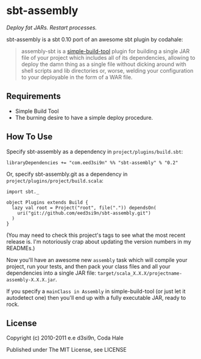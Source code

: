 sbt-assembly
============

*Deploy fat JARs. Restart processes.*

sbt-assembly is a sbt 0.10 port of an awesome sbt plugin by codahale:

> assembly-sbt is a [simple-build-tool](http://code.google.com/p/simple-build-tool/)
plugin for building a single JAR file of your project which includes all of its
dependencies, allowing to deploy the damn thing as a single file without dicking
around with shell scripts and lib directories or, worse, welding your
configuration to your deployable in the form of a WAR file.

Requirements
------------

* Simple Build Tool
* The burning desire to have a simple deploy procedure.


How To Use
----------

Specify sbt-assembly as a dependency in `project/plugins/build.sbt`:

    libraryDependencies += "com.eed3si9n" %% "sbt-assembly" % "0.2"
    
Or, specify sbt-assembly.git as a dependency in `project/plugins/project/build.scala`:

    import sbt._

    object Plugins extends Build {
      lazy val root = Project("root", file(".")) dependsOn(
        uri("git://github.com/eed3si9n/sbt-assembly.git")
      )
    }

(You may need to check this project's tags to see what the most recent release
is. I'm notoriously crap about updating the version numbers in my READMEs.)

Now you'll have an awesome new `assembly` task which will compile your project,
run your tests, and then pack your class files and all your dependencies into a
single JAR file: `target/scala_X.X.X/projectname-assembly-X.X.X.jar`.

If you specify a `mainClass in Assembly` in simple-build-tool (or just let it autodetect
one) then you'll end up with a fully executable JAR, ready to rock.


License
-------

Copyright (c) 2010-2011 e.e d3si9n, Coda Hale

Published under The MIT License, see LICENSE